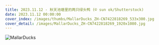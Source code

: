 ```yaml
---
title: 2023.11.12 - 秋天池塘里的两只绿头鸭 (© sun ok/Shutterstock)
date: 2023.11.12 00:00:00
cover_index: /images/thumbs/MallarDucks_ZH-CN7422818269_533x300.jpg
cover_detail: /images/MallarDucks_ZH-CN7422818269_1920x1080.jpg
---
```


![MallarDucks](/images/MallarDucks_ZH-CN7422818269_1920x1080.jpg)
